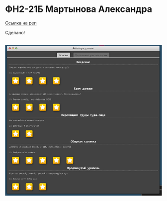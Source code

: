 # ФН2-21Б Мартынова Александра 

[Ссылка на реп](https://github.com/AAM31/1-intro-to-github-AAM31)

Сделано!

</br>![Пройденная обучалка](rep.png)
